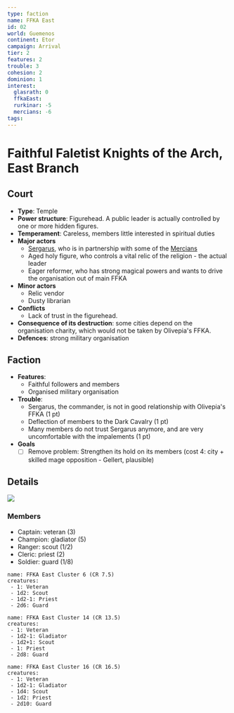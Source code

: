 ```yaml
---
type: faction
name: FFKA East
id: 02
world: Guemenos
continent: Etor
campaign: Arrival
tier: 2
features: 2
trouble: 3
cohesion: 2
dominion: 1
interest:
  glasrath: 0
  ffkaEast: 
  rurkinar: -5
  mercians: -6
tags: 
---
```


# Faithful Faletist Knights of the Arch, East Branch

## Court

- **Type**: Temple
- **Power structure**: Figurehead. A public leader is actually controlled by one or more hidden figures.
- **Temperament**: Careless, members little interested in spiritual duties
- **Major actors**
	- [Sergarus](../npcs/sergarus.md), who is in partnership with some of the [Mercians](mercians.md)
	- Aged holy figure, who controls a vital relic of the religion - the actual leader
	- Eager reformer, who has strong magical powers and wants to drive the organisation out of main FFKA
- **Minor actors**
	- Relic vendor
	- Dusty librarian
- **Conflicts**
	- Lack of trust in the figurehead.
- **Consequence of its destruction**: some cities depend on the organisation charity, which would not be taken by Olivepia's FFKA.
- **Defences**: strong military organisation

## Faction

- **Features**:
	- Faithful followers and members
	- Organised military organisation
- **Trouble**:
	- Sergarus, the commander, is not in good relationship with Olivepia's FFKA (1 pt)
	- Deflection of members to the Dark Cavalry (1 pt)
	- Many members do not trust Sergarus anymore, and are very uncomfortable with the impalements (1 pt)
- **Goals**
	- [ ] Remove problem: Strengthen its hold on its members (cost 4: city + skilled mage opposition - Gellert, plausible)

## Details

![](https://i.imgur.com/M5bxluE.png)

### Members

- Captain: veteran (3)
- Champion: gladiator (5)
- Ranger: scout (1/2)
- Cleric: priest (2)
- Soldier: guard (1/8)

```encounter
name: FFKA East Cluster 6 (CR 7.5)
creatures:
 - 1: Veteran
 - 1d2: Scout
 - 1d2-1: Priest
 - 2d6: Guard
```

```encounter
name: FFKA East Cluster 14 (CR 13.5)
creatures:
 - 1: Veteran
 - 1d2-1: Gladiator
 - 1d2+1: Scout
 - 1: Priest
 - 2d8: Guard
```

```encounter
name: FFKA East Cluster 16 (CR 16.5)
creatures:
 - 1: Veteran
 - 1d2-1: Gladiator
 - 1d4: Scout
 - 1d2: Priest
 - 2d10: Guard
```
